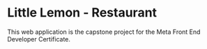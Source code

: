 # Little Lemon - Restaurant

This web application is the capstone project for the Meta Front End Developer Certificate.
